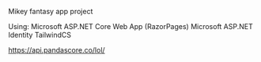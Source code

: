 Mikey fantasy app project

Using:
Microsoft ASP.NET Core Web App (RazorPages)
Microsoft ASP.NET Identity
TailwindCS

https://api.pandascore.co/lol/
